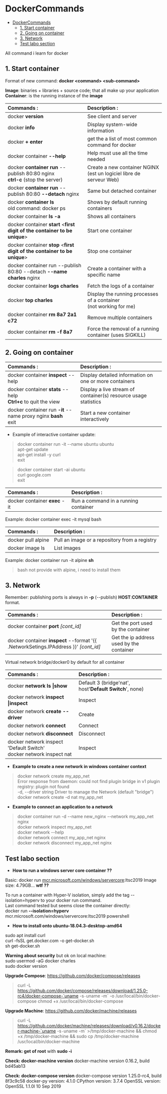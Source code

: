 # DockerCommands

- [DockerCommands](#dockercommands)
  - [1. Start container](#1-start-container)
  - [2. Going on container](#2-going-on-container)
  - [3. Network](#3-network)
  - [Test labo section](#test-labo-section)

All command i learn for docker

## 1. Start container

Format of new command: **docker \<command> \<sub-command>**

**Image**: binaries + libraries + source code; that all make up your application  
**Container**: is the running instance of the **image**

| Commands : | Description : |
| :--------- | :------------ |
| docker **version** | See client and server |
| docker **info** | Display system-wide information |
| docker **+ enter** | get the a list of most common command for docker |
| docker container **--help** | Help must use all the time needed |
| docker **container run** --publish 80:80 nginx <br> **ctrl-c** (stop the server)| Create a new container NGINX (est un logiciel libre de serveur Web) |
| docker **container run** --publish 80:80 **--detach** nginx | Same but detached container |
| docker **container ls** <br> old command: docker ps| Shows by default running containers |
| docker container **ls -a** | Shows all containers |
| docker container **start** <**first digit of the container to be unique**> | Start one container|
| docker container **stop** <**first digit of the container to be unique**> | Stop one container|
| docker container run --publish 80:80 --detach **--name charles** nginx | Create a container with a specific name |
| docker container **logs charles** | Fetch the logs of a container |
| docker **top charles** | Display the running processes of a container <br> (not working for me) |
| docker container **rm 8a7 2a1 c72** | Remove multiple containers |
| docker container **rm -f 8a7** | Force the removal of a running container (uses SIGKILL) |

## 2. Going on container

| Commands : | Description : |
| :--------- | :------------ |
| docker container **inspect** --help | Display detailed information on one or more containers |
| docker container **stats** --help <br> **Ctrl+c** to quit the view | Display a live stream of container(s) resource usage statistics |
| docker container run **-it** --name proxy nginx **bash** <br>exit | Start a new container interactively |

- Example of interactive container update:

>docker container run -it --name ubuntu ubuntu  
apt-get update  
apt-get install -y curl  
exit  
  
>docker container start -ai ubuntu  
curl google.com  
exit  

| Commands : | Description : |
| :--------- | :------------ |
| docker container **exec** -it | Run a command in a running container |

Example: docker container exec -it mysql bash

| Commands : | Description : |
| :--------- | :------------ |
| docker pull alpine | Pull an image or a repository from a registry |
| docker image ls | List images |

Example: docker container run -it alpine **sh**  
>bash not provide with alpine, i need to install them

## 3. Network

Remember: publishing ports is always in **-p** (--publish) **HOST**:**CONTAINER** format.  

| Commands : | Description : |
| :--------- | :------------ |
| docker container **port** _[cont_id]_ | Get the port used by the container |
| docker container **inspect** --format '{{ .NetworkSetings.IPAddress }}' _[cont_id]_ | Get the ip address used by the container |

Virtual network bridge/docker0 by default for all container  

| Commands : | Description : |
| :--------- | :------------ |
| docker **network ls \|show** | Default 3 (bridge'nat', host'**Default Switch**', none) |
| docker network **inspect \|inspect** | Inspect |
| docker network **create --driver** | Create |
| docker network **connect** | Connect |
| docker network **disconnect** | Disconnect |
| docker network inspect 'Default Switch' <br> docker network inspect nat | Inspect |

- **Example to create a new network in windows container context**

>docker network create my_app_net  
Error response from daemon: could not find plugin bridge in v1 plugin registry: plugin not found  
-d, --driver string Driver to manage the Network (default "bridge")  
docker network create -d nat my_app_net  

- **Example to connect an application to a network**

>docker container run -d --name new_nginx --network my_app_net nginx  
docker network inspect my_app_net  
docker network --help  
docker network connect my_app_net nginx  
docker network disconnect my_app_net nginx  

## Test labo section

- **How to run a windows server core container ??**  

Basic: docker run [mcr.microsoft.com/windows/servercore](https://hub.docker.com/_/microsoft-windows-servercore?tab=description):ltsc2019
Image size: 4.79GB... **wtf ??**

To run a container with Hyper-V isolation, simply add the tag --isolation=hyperv to your docker run command.  
Last command tested but seems close the container directly:  
docker run **--isolation=hyperv** mcr.microsoft.com/windows/servercore:ltsc2019 powershell

- **How to install onto ubuntu-18.04.3-desktop-amd64**

sudo apt install curl  
curl -fsSL get.docker.com -o get-docker.sh  
sh get-docker.sh  

**Warning about security** but ok on local machine:  
sudo usermod -aG docker charles  
sudo docker version  

**Upgrade Compose**: https://github.com/docker/compose/releases  
>curl -L https://github.com/docker/compose/releases/download/1.25.0-rc4/docker-compose-`uname -s`-`uname -m` -o /usr/local/bin/docker-compose
chmod +x /usr/local/bin/docker-compose

**Upgrade Machine**: https://github.com/docker/machine/releases  
>curl -L https://github.com/docker/machine/releases/download/v0.16.2/docker-machine-`uname -s`-`uname -m` >/tmp/docker-machine &&
    chmod +x /tmp/docker-machine &&
    sudo cp /tmp/docker-machine /usr/local/bin/docker-machine

**Remark: get of root** with **sudo -i**

**Check: docker-machine version**
docker-machine version 0.16.2, build bd45ab13

**Check: docker-compose version**
docker-compose version 1.25.0-rc4, build 8f3c9c58
docker-py version: 4.1.0
CPython version: 3.7.4
OpenSSL version: OpenSSL 1.1.0l  10 Sep 2019
